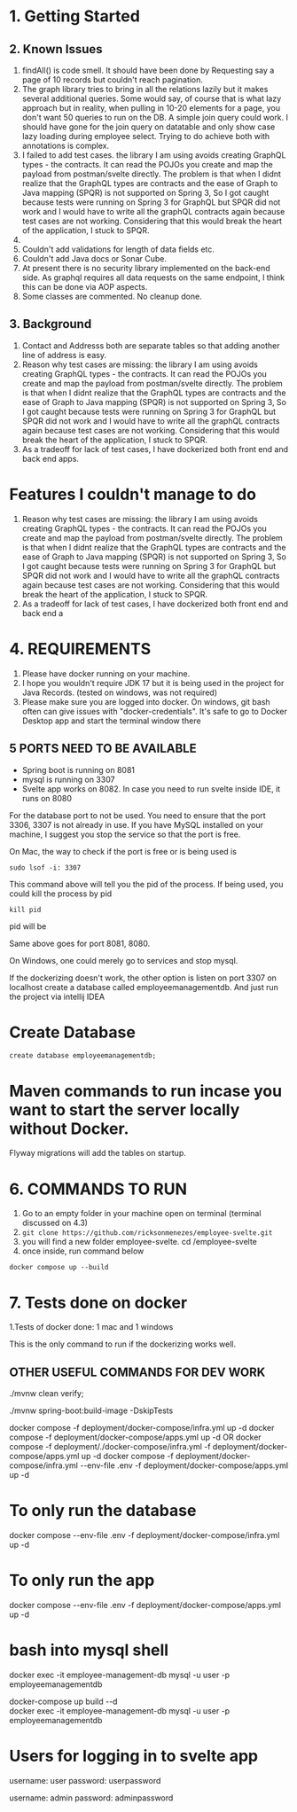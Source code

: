 # 1. Getting Started


## 2. Known Issues

1. findAll() is  code smell. It should have been done by Requesting say a page of 10 records but couldn't reach pagination.
2. The graph library tries to bring in all the relations lazily but it makes several additional queries. Some would  say, of course that is what lazy approach but in reality, when pulling in 10-20 elements for a page, you don't want 50 queries to run on the DB. A simple join query could work. I should have gone for the join query on datatable and only show case lazy loading during employee select. Trying to do achieve both with annotations is complex.
3. I failed to add test cases. the library I am using avoids creating GraphQL types - the contracts. It can read the POJOs you create and map the payload from postman/svelte directly. The problem is that when I didnt realize that the GraphQL types are contracts and the ease of Graph to Java mapping (SPQR) is not supported on Spring 3, So I got caught because tests were running on Spring 3 for GraphQL but SPQR did not work and I would have to write all the graphQL contracts again because test cases are not working. Considering that this would break the heart of the application, I stuck to SPQR.
4. 
5. Couldn't add validations for length of data fields etc.
6. Couldn't add Java docs or Sonar Cube.
7. At present there is no security library implemented on the back-end side. As graphql requires all data requests on the same endpoint, I think this can be done via AOP aspects.
8. Some classes are commented. No cleanup done. 

## 3. Background

1. Contact and Addresss both are separate tables so that adding another line of address is easy.
2. Reason why test cases are missing: the library I am using avoids creating GraphQL types - the contracts. It can read the POJOs you create and map the payload from postman/svelte directly. The problem is that when I didnt realize that the GraphQL types are contracts and the ease of Graph to Java mapping (SPQR) is not supported on Spring 3, So I got caught because tests were running on Spring 3 for GraphQL but SPQR did not work and I would have to write all the graphQL contracts again because test cases are not working. Considering that this would break the heart of the application, I stuck to SPQR.
3. As a tradeoff for lack of test cases, I have dockerized both front end and back end apps.

# Features I couldn't manage to do

1. Reason why test cases are missing: the library I am using avoids creating GraphQL types - the contracts. It can read the POJOs you create and map the payload from postman/svelte directly. The problem is that when I didnt realize that the GraphQL types are contracts and the ease of Graph to Java mapping (SPQR) is not supported on Spring 3, So I got caught because tests were running on Spring 3 for GraphQL but SPQR did not work and I would have to write all the graphQL contracts again because test cases are not working. Considering that this would break the heart of the application, I stuck to SPQR.
2. As a tradeoff for lack of test cases, I have dockerized both front end and back end a

# 4. REQUIREMENTS

1. Please have docker running on your machine. 
2. I hope you wouldn't require JDK 17 but it is being used in the project for Java Records. (tested on windows, was not required)
3. Please make sure you are logged into docker. On windows, git bash often can give issues with "docker-credentials". It's safe to go to Docker Desktop app and start the terminal window there 

## 5 PORTS NEED TO BE AVAILABLE

- Spring boot is running on 8081
- mysql is running on 3307
- Svelte app works on 8082. In case you need to run svelte inside IDE, it runs on 8080

For the database port to not be used. You need to ensure that the port 3306, 3307 is not already in use.
If you have MySQL installed on your machine, I suggest you stop the service so that the port is free.

On Mac, the way to check if the port is free or is being used is

`sudo lsof -i: 3307`

This command above will tell you the pid of the process. If being used,  you could kill the process by pid

`kill pid`

pid will be

Same above goes for port 8081, 8080.

On Windows, one could merely go to services and stop mysql.

If the dockerizing doesn't work, the other option is listen on port 3307 on localhost
create a database called employeemanagementdb. And just run the project  via intellij IDEA

# Create Database
`create database employeemanagementdb;`

# Maven commands to run incase you want to start the server locally without Docker.


Flyway migrations will add the tables on startup.


# 6. COMMANDS TO RUN

1. Go to an empty folder in your machine open on terminal (terminal discussed on 4.3)
2. `git clone https://github.com/ricksonmenezes/employee-svelte.git`
3. you will find a new folder employee-svelte. cd /employee-svelte
4. once inside, run command below

`docker compose up --build`


# 7. Tests done on docker

1.Tests of docker done: 1 mac and 1 windows

This is the only command to run if the dockerizing works well.


## OTHER USEFUL COMMANDS FOR DEV WORK
./mvnw clean verify;

./mvnw  spring-boot:build-image -DskipTests

docker compose -f deployment/docker-compose/infra.yml up -d
docker compose -f deployment/docker-compose/apps.yml up -d
OR
docker compose -f deployment/./docker-compose/infra.yml -f deployment/docker-compose/apps.yml up -d
docker compose -f deployment/docker-compose/infra.yml --env-file .env -f deployment/docker-compose/apps.yml up -d



# To only run the database
docker compose --env-file .env  -f deployment/docker-compose/infra.yml up -d

# To only run the app
docker compose --env-file .env  -f deployment/docker-compose/apps.yml up -d


# bash into mysql shell
docker exec -it employee-management-db mysql -u user -p employeemanagementdb

docker-compose up build --d  
docker exec -it employee-management-db mysql -u user -p employeemanagementdb

# Users for logging in to svelte app
username: user
password: userpassword

username: admin
password: adminpassword